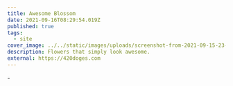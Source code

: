 ```yaml
---
title: Awesome Blossom
date: 2021-09-16T08:29:54.019Z
published: true
tags:
  - site
cover_image: ../../static/images/uploads/screenshot-from-2021-09-15-23-17-31.png
description: Flowers that simply look awesome.
external: https://420doges.com
---
```

\-
